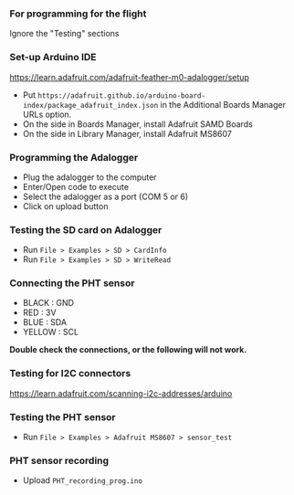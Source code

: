 ### For programming for the flight
Ignore the "Testing" sections

### Set-up Arduino IDE
https://learn.adafruit.com/adafruit-feather-m0-adalogger/setup  
- Put `https://adafruit.github.io/arduino-board-index/package_adafruit_index.json` in the Additional Boards Manager URLs option.
- On the side in Boards Manager, install Adafruit SAMD Boards
- On the side in Library Manager, install Adafruit MS8607

### Programming the Adalogger
- Plug the adalogger to the computer
- Enter/Open code to execute
- Select the adalogger as a port (COM 5 or 6)
- Click on upload button

### Testing the SD card on Adalogger
- Run `File > Examples > SD > CardInfo`
- Run `File > Examples > SD > WriteRead`

### Connecting the PHT sensor
- BLACK : GND
- RED : 3V
- BLUE : SDA
- YELLOW : SCL

**Double check the connections, or the following will not work.**

### Testing for I2C connectors
https://learn.adafruit.com/scanning-i2c-addresses/arduino  

### Testing the PHT sensor
- Run `File > Examples > Adafruit MS8607 > sensor_test`

### PHT sensor recording
- Upload `PHT_recording_prog.ino`
